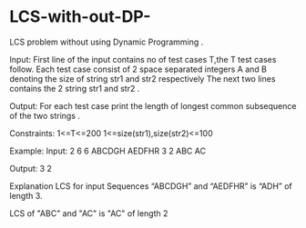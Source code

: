 # LCS-with-out-DP-
LCS problem without using Dynamic Programming . 

Input:
First line of the input contains no of test cases  T,the T test cases follow.
Each test case consist of 2 space separated integers A and B denoting the size of string str1 and str2 respectively
The next two lines contains the 2 string str1 and str2 .

Output:
For each test case print the length of longest  common subsequence of the two strings .

Constraints:
1<=T<=200
1<=size(str1),size(str2)<=100

Example:
Input:
2
6 6
ABCDGH
AEDFHR
3 2
ABC
AC

Output:
3
2

Explanation
LCS for input Sequences “ABCDGH” and “AEDFHR” is “ADH” of length 3.

LCS of "ABC" and "AC" is "AC" of length 2
